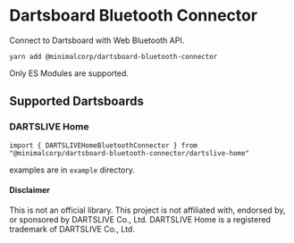 # Dartsboard Bluetooth Connector

Connect to Dartsboard with Web Bluetooth API.

`yarn add @minimalcorp/dartsboard-bluetooth-connector`

Only ES Modules are supported.

## Supported Dartsboards

### DARTSLIVE Home

`import { DARTSLIVEHomeBluetoothConnector } from "@minimalcorp/dartsboard-bluetooth-connector/dartslive-home"`

examples are in `example` directory.

#### Disclaimer

This is not an official library.
This project is not affiliated with, endorsed by, or sponsored by DARTSLIVE Co., Ltd.
DARTSLIVE Home is a registered trademark of DARTSLIVE Co., Ltd.
